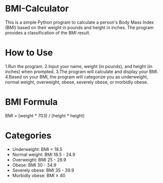 # BMI-Calculator

This is a simple Python program to calculate a person's Body Mass Index (BMI) based on their weight in pounds and height in inches. The program provides a classification of the BMI result.

# How to Use

1.Run the program.
2.Input your name, weight (in pounds), and height (in inches) when prompted.
3.The program will calculate and display your BMI.
4.Based on your BMI, the program will categorize you as underweight, normal weight, overweight, obese, severely obese, or morbidly obese.

# BMI Formula

BMI = (weight * 703) / (height * height)

# Categories

* Underweight: BMI < 18.5
* Normal weight: BMI 18.5 - 24.9
* Overweight: BMI 25 - 29.9
* Obese: BMI 30 - 34.9
* Severely obese: BMI 35 - 39.9
* Morbidly obese: BMI ≥ 40
